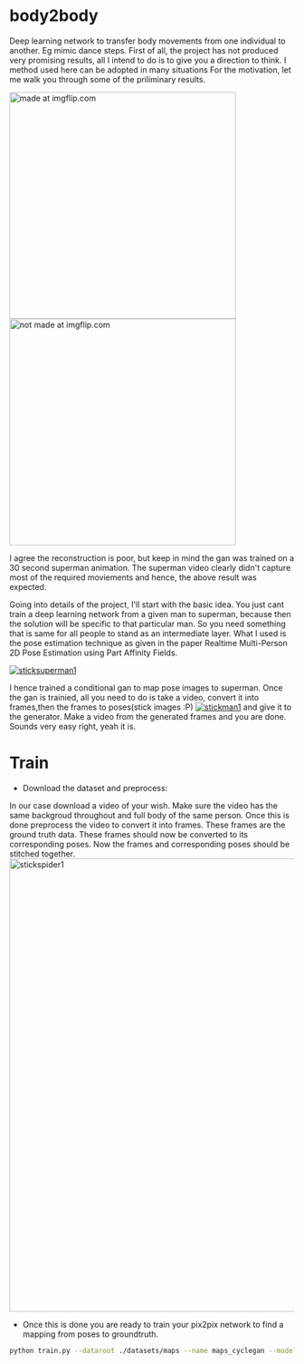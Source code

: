 # body2body
Deep learning network to transfer body movements from one individual to another. Eg mimic dance steps. 
First of all, the project has not produced very promising results, all I intend to do is to give you a direction to think. I method used here can be adopted in many situations
For the motivation, let me walk you through some of the priliminary results. 

<a href="https://imgflip.com/gif/223qo6"><img src="https://i.imgflip.com/223qo6.gif" width="400" title="made at imgflip.com"/></a> <a href="https://user-images.githubusercontent.com/8917417/34599694-b5473646-f219-11e7-93dd-bf20136c8230"><img src="https://user-images.githubusercontent.com/8917417/34599694-b5473646-f219-11e7-93dd-bf20136c8230.gif" width="400" title="not made at imgflip.com"/></a> 

I agree the reconstruction is poor, but keep in mind the gan was trained on a 30 second superman animation. The superman video clearly didn't capture most of the required moviements and hence, the above result was expected.

Going into details of the project, I'll start with the basic idea. You just cant train a deep learning network from a given man to superman, because then the solution will be specific to that particular man. So you need something that is same for all people to stand as an intermediate layer. What I used is the pose estimation technique as given in the paper Realtime Multi-Person 2D Pose Estimation using Part Affinity Fields. 

<a href="https://user-images.githubusercontent.com/8917417/34553776-56a15e34-f14f-11e7-8e15-cf2c20612b58"><img src="https://user-images.githubusercontent.com/8917417/34553776-56a15e34-f14f-11e7-8e15-cf2c20612b58.png" title="sticksuperman1"/></a>

I hence trained a conditional gan to map pose images to superman. Once the gan is trainied, all you need to do is take a video, convert it into frames,then the frames to poses(stick images :P) 
<a href="https://user-images.githubusercontent.com/8917417/34553779-57181b64-f14f-11e7-89f4-56510dcf783c"><img src="https://user-images.githubusercontent.com/8917417/34553779-57181b64-f14f-11e7-89f4-56510dcf783c.png" title="stickman1"/></a>
and give it to the generator. Make a video from the generated frames and you are done. Sounds very easy right, yeah it is.

# Train 
* Download the dataset and preprocess: 

In our case download a video of your wish. Make sure the video has the same backgroud throughout and full body of the same person. Once this is done preprocess the video to convert it into frames. These frames are the ground truth data. These frames should now be converted to its corresponding poses. Now the frames and corresponding poses should be stitched together. 
<a href="https://user-images.githubusercontent.com/8917417/34605263-f4d48d4c-f230-11e7-9d8f-4cca4c75d5e0"><img src="https://user-images.githubusercontent.com/8917417/34605263-f4d48d4c-f230-11e7-9d8f-4cca4c75d5e0.png" width="800" title="stickspider1"/></a>

* Once this is done you are ready to train your pix2pix network to find a mapping from poses to groundtruth. 
```bash
python train.py --dataroot ./datasets/maps --name maps_cyclegan --model cycle_gan --no_dropout
```





